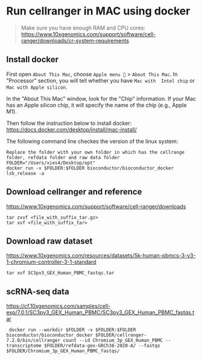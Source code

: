 # Run cellranger in MAC using docker

> Make sure you have enough RAM and CPU cores: https://www.10xgenomics.com/support/software/cell-ranger/downloads/cr-system-requirements

## Install docker

First open `About This Mac`, choose `Apple menu ` > `About This Mac`. 
In "Processor" section, you will tell whether you have `Mac with  Intel chip` or ` Mac with Apple silicon`. 

In the "About This Mac" window, look for the "Chip" information. If your Mac has an Apple silicon chip, it will specify the name of the chip (e.g., Apple M1). 

Then follow the instruction below to install docker: 
https://docs.docker.com/desktop/install/mac-install/


The following command line checkes the version of the linux system: 
```
Replace the folder with your own folder in which has the cellrange folder, refdata folder and raw data folder
FOLDER="/Users/xies4/Desktop/opt"
docker run -v $FOLDER:$FOLDER bioconductor/bioconductor_docker lsb_release -a
```

## Download cellranger and reference 

https://www.10xgenomics.com/support/software/cell-ranger/downloads

```
tar zxvf <file_with_suffix_tar.gz>
tar xvf <file_with_suffix_tar>
```

## Download raw dataset

https://www.10xgenomics.com/resources/datasets/5k-human-pbmcs-3-v3-1-chromium-controller-3-1-standard

```
tar xvf SC3pv3_GEX_Human_PBMC_fastqs.tar 
```

## scRNA-seq data
https://cf.10xgenomics.com/samples/cell-exp/7.0.1/SC3pv3_GEX_Human_PBMC/SC3pv3_GEX_Human_PBMC_fastqs.tar  


```
 docker run --workdir $FOLDER -v $FOLDER:$FOLDER bioconductor/bioconductor_docker $FOLDER/cellranger-7.2.0/bin/cellranger count --id Chromium_3p_GEX_Human_PBMC --transcriptome $FOLDER/refdata-gex-GRCh38-2020-A/ --fastqs $FOLDER/Chromium_3p_GEX_Human_PBMC_fastqs/
```

